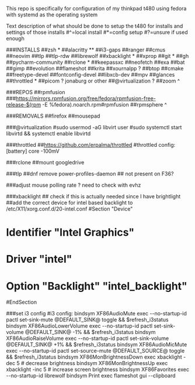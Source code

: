 This repo is specifically for configuration of my thinkpad t480 using fedora with systemd as the operating system

Text description of what should be done to setup the t480 for installs and settings of those installs
#^=local install
#*=config setup
#?=unsure if used enough

###INSTALLS
##zsh *
##alacritty **
##i3-gaps
##ranger
##cmus
##neovim
##tlp
##tlp-rdw
##librewolf
##xbacklight *
##xprop
##git *
##gh
##pycharm-community
##rclone *
##keepassxc
##neofetch
##exa
##bat
##gimp
##evolution
##flameshot
##krita
##xournalpp ?
##btop
##cmake
##freetype-devel
##fontconfig-devel
##libxcb-dev
##mpv
##glances
##throttled *
##picom ? jonaburg or other
##@virtualization ?
##zoom ^

###REPOS
##rpmfusion
###https://mirrors.rpmfusion.org/free/fedora/rpmfusion-free-release-$(rpm -E %fedora).noarch.rpm#rpmfusion
##rpmsphere ^

###REMOVALS
##firefox
##mousepad

###@virtualization
#sudo usermod -aG libvirt user
#sudo systemctl start libvirtd && systemctl enable libvirtd

###throttled 
##https://github.com/erpalma/throttled
#throttled config:
    [battery] core -100mV

###rclone
##mount googledrive

###tlp
##dnf remove power-profiles-daemon ## not present on F36?

###adjust mouse polling rate ? need to check with evhz

###xbacklight ## check if this is actually needed since I have brightlight
##add the correct device for intel based backlight to /etc/X11/xorg.conf.d/20-intel.conf
#Section "Device"
#    Identifier  "Intel Graphics"
#    Driver      "intel"
#    Option      "Backlight"  "intel_backlight"
#EndSection

###set i3 config
#i3 config:
    bindsym XF86AudioMute exec --no-startup-id pactl set-sink-mute @DEFAULT_SINK@ toggle && $refresh_i3status
    bindsym XF86AudioLowerVolume exec --no-startup-id pactl set-sink-volume @DEFAULT_SINK@ -1% && $refresh_i3status
    bindsym XF86AudioRaiseVolume exec --no-startup-id pactl set-sink-volume @DEFAULT_SINK@ +1% && $refresh_i3status
    bindsym XF86AudioMicMute exec --no-startup-id pactl set-source-mute @DEFAULT_SOURCE@ toggle && $refresh_i3status
    bindsym XF86MonBrightnessDown exec xbacklight -dec 5 # decrease brightness
    bindsym XF86MonBrightnessUp exec xbacklight -inc 5 # increase screen brightness
    bindsym XF86Favorites exec --no-startup-id librewolf
    bindsym Print exec flameshot gui --clipboard
